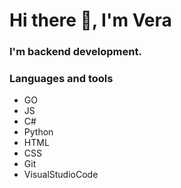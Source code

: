 # Hi there 👋, I'm Vera
### I'm backend development.
### Languages ​​and tools
- GO
- JS
- C#
- Python
- HTML
- CSS
- Git
- VisualStudioCode
